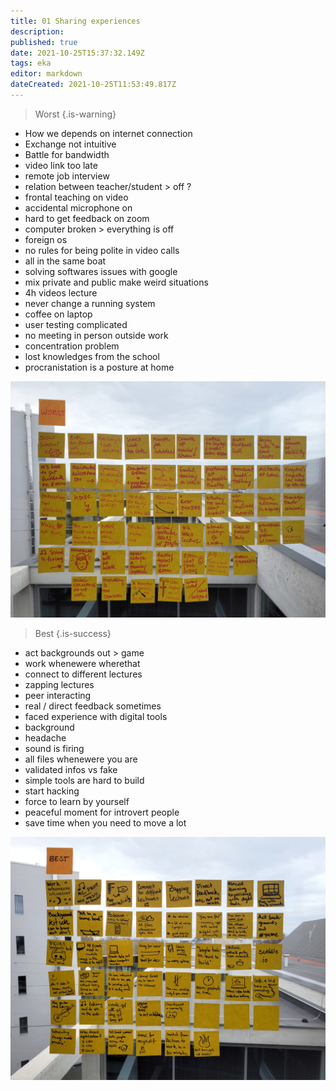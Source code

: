 ```yaml
---
title: 01 Sharing experiences
description: 
published: true
date: 2021-10-25T15:37:32.149Z
tags: eka
editor: markdown
dateCreated: 2021-10-25T11:53:49.817Z
---
```


> Worst
{.is-warning}

- How we depends on internet connection
- Exchange not intuitive
- Battle for bandwidth
- video link too late
- remote job interview
- relation between teacher/student > off ?
- frontal teaching on video
- accidental microphone on
- hard to get feedback on zoom
- computer broken > everything is off
- foreign os
- no rules for being polite in video calls
- all in the same boat
- solving softwares issues with google
- mix private and public make weird situations 
- 4h videos lecture
- never change a running system
- coffee on laptop
- user testing complicated
- no meeting in person outside work
- concentration problem
- lost knowledges from the school
- procranistation is a posture at home

![postit-worst.jpg](/postit-worst.jpg)

> Best
{.is-success}

- act backgrounds out > game
- work whenewere wherethat
- connect to different lectures
- zapping lectures
- peer interacting
- real / direct feedback sometimes
- faced experience with digital tools
- background
- headache
- sound is firing
- all files whenewere you are
- validated infos vs fake
- simple tools are hard to build
- start hacking 
- force to learn by yourself
- peaceful moment for introvert people
- save time when you need to move a lot

![postit-best.jpg](/postit-best.jpg)